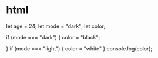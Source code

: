 # html
let age = 24;
let mode = "dark";
let color;

if (mode === "dark") {
    color = "black";

}
if (mode === "light") {
    color = "white"
}
console.log(color);
